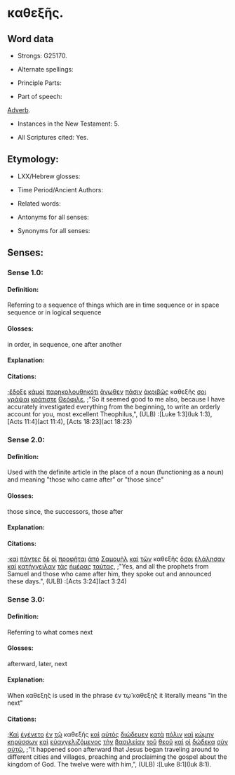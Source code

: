 # καθεξῆς.

<!-- Status: S3=Needs2ndReview -->
<!-- Lexica used for edits: BDAG, FFM, LN, A-S -->

## Word data

* Strongs: G25170.


* Alternate spellings:

* Principle Parts: 

* Part of speech: 

[Adverb](http://ugg.readthedocs.io/en/latest/adverb.html).

* Instances in the New Testament: 5.

* All Scriptures cited: Yes.

## Etymology: 

* LXX/Hebrew glosses: 

* Time Period/Ancient Authors: 

* Related words: 

* Antonyms for all senses:

* Synonyms for all senses: 

## Senses:

### Sense 1.0:

#### Definition: 

Referring to a sequence of things which are in time sequence or in space sequence or in logical sequence

#### Glosses:

in order, in sequence, one after another

#### Explanation:

#### Citations:

;[ἔδοξε](../G13800/01.md) [κἀμοὶ](../G25040/01.md) [παρηκολουθηκότι](../G38770/01.md) [ἄνωθεν](../G05090/01.md) [πᾶσιν](../G39560/01.md) [ἀκριβῶς](../G01990/01.md) καθεξῆς [σοι](../G47710/01.md) [γράψαι](../G11250/01.md) [κράτιστε](../G29030/01.md) [Θεόφιλε](../G23210/01.md), 
;"So it seemed good to me also, because I have accurately investigated everything from the beginning, to write an orderly account for you, most excellent Theophilus,", (ULB)
:[Luke 1:3](luk 1:3),  [Acts 11:4](act 11:4),  [Acts 18:23](act 18:23)

### Sense 2.0:

#### Definition: 

Used with the definite article in the place of a noun (functioning as a noun) and meaning "those who came after" or "those since"

#### Glosses:

those since, the successors, those after

#### Explanation:

#### Citations:

;[καὶ](../G25320/01.md) [πάντες](../G39560/01.md) [δὲ](../G11610/01.md) [οἱ](../G35880/01.md) [προφῆται](../G43960/01.md) [ἀπὸ](../G05750/01.md) [Σαμουὴλ](../G45450/01.md) [καὶ](../G25320/01.md) [τῶν](../G35880/01.md) καθεξῆς [ὅσοι](../G37450/01.md) [ἐλάλησαν](../G29800/01.md) [καὶ](../G25320/01.md) [κατήγγειλαν](../G26050/01.md) [τὰς](../G35880/01.md) [ἡμέρας](../G22500/01.md) [ταύτας](../G37780/01.md), 
;"Yes, and all the prophets from Samuel and those who came after him, they spoke out and announced these days.", (ULB)
:[Acts 3:24](act 3:24)

### Sense 3.0:

#### Definition: 

Referring to what comes next

#### Glosses:

afterward, later, next

#### Explanation:

When καθεξη̂ς is used in the phrase ἐν τῳ̂ καθεξη̂ς it literally means "in the next"

#### Citations:

;[Καὶ](../G25320/01.md) [ἐγένετο](../G10960/01.md) [ἐν](../G17220/01.md) [τῷ](../G35880/01.md) καθεξῆς [καὶ](../G25320/01.md) [αὐτὸς](../G08460/01.md) [διώδευεν](../G13530/01.md) [κατὰ](../G25960/01.md) [πόλιν](../G41720/01.md) [καὶ](../G25320/01.md) [κώμην](../G29680/01.md) [κηρύσσων](../G27840/01.md) [καὶ](../G25320/01.md) [εὐαγγελιζόμενος](../G20970/01.md) [τὴν](../G35880/01.md) [βασιλείαν](../G09320/01.md) [τοῦ](../G35880/01.md) [θεοῦ](../G23160/01.md) [καὶ](../G25320/01.md) [οἱ](../G35880/01.md) [δώδεκα](../G14270/01.md) [σὺν](../G48620/01.md) [αὐτῷ](../G08460/01.md), 
;"It happened soon afterward that Jesus began traveling around to different cities and villages, preaching and proclaiming the gospel about the kingdom of God. The twelve were with him,", (ULB)
:[Luke 8:1](luk 8:1).
